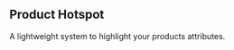 Product Hotspot 
-------------------------
A lightweight system to highlight your products attributes.
